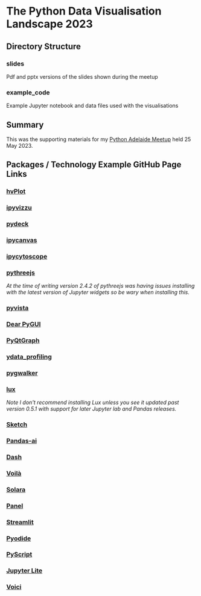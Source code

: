 # The Python Data Visualisation Landscape 2023

## Directory Structure

### slides

Pdf and pptx versions of the slides shown during the meetup

### example_code

Example Jupyter notebook and data files used with the visualisations

## Summary

This was the supporting materials for my [Python Adelaide Meetup](https://www.meetup.com/pythonadelaide/events/293393259/) held 25 May 2023.

## Packages / Technology Example GitHub Page Links

### [hvPlot](https://github.com/holoviz/hvplot)

### [ipyvizzu](https://github.com/vizzuhq/ipyvizzu)

### [pydeck](https://github.com/visgl/deck.gl)

### [ipycanvas](https://github.com/martinRenou/ipycanvas)

### [ipycytoscope](https://github.com/cytoscape/ipycytoscape)

### [pythreejs](https://github.com/jupyter-widgets/pythreejs)

_At the time of writing version 2.4.2 of pythreejs was having issues installing with the latest version of Jupyter widgets so be wary when installing this._

### [pyvista](https://github.com/pyvista/pyvista)

### [Dear PyGUI](https://github.com/hoffstadt/DearPyGui)

### [PyQtGraph](https://github.com/pyqtgraph/pyqtgraph)

### [ydata_profiling](https://github.com/ydataai/ydata-profiling)

### [pygwalker](https://github.com/Kanaries/pygwalker)

### [lux](https://github.com/lux-org/lux)

_Note I don't recommend installing Lux unless you see it updated past version 0.5.1 with support for later Jupyter lab and Pandas releases._

### [Sketch](https://github.com/approximatelabs/sketch)

### [Pandas-ai](https://github.com/gventuri/pandas-ai)

### [Dash](https://github.com/plotly/dash)

### [Voilà](https://github.com/voila-dashboards/voila)

### [Solara](https://github.com/widgetti/solara)

### [Panel](https://github.com/holoviz/panel)

### [Streamlit](https://github.com/streamlit/streamlit)

### [Pyodide](https://github.com/pyodide/pyodide)

### [PyScript](https://github.com/pyscript/pyscript)

### [Jupyter Lite](https://github.com/jupyterlite/jupyterlite)

### [Voici](https://github.com/voila-dashboards/voici)